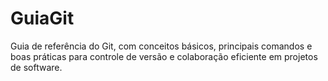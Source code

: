 # GuiaGit
Guia de referência do Git, com conceitos básicos, principais comandos e boas práticas para controle de versão e colaboração eficiente em projetos de software.
